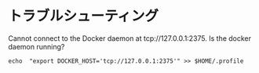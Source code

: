 # トラブルシューティング
Cannot connect to the Docker daemon at tcp://127.0.0.1:2375. Is the docker daemon running?
```
echo  "export DOCKER_HOST='tcp://127.0.0.1:2375'" >> $HOME/.profile
```
